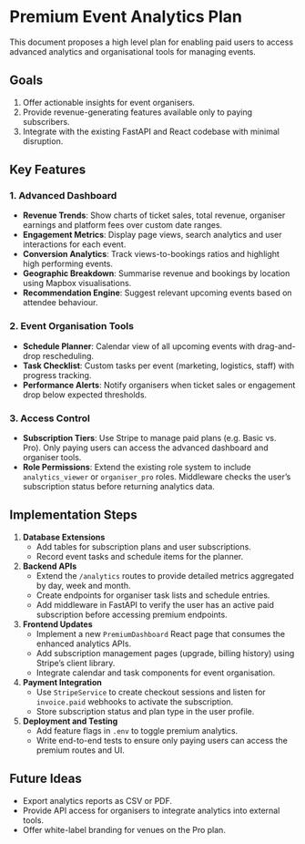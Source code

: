 # Premium Event Analytics Plan

This document proposes a high level plan for enabling paid users to access advanced analytics and organisational tools for managing events.

## Goals

1. Offer actionable insights for event organisers.
2. Provide revenue-generating features available only to paying subscribers.
3. Integrate with the existing FastAPI and React codebase with minimal disruption.

## Key Features

### 1. Advanced Dashboard
- **Revenue Trends**: Show charts of ticket sales, total revenue, organiser earnings and platform fees over custom date ranges.
- **Engagement Metrics**: Display page views, search analytics and user interactions for each event.
- **Conversion Analytics**: Track views-to-bookings ratios and highlight high performing events.
- **Geographic Breakdown**: Summarise revenue and bookings by location using Mapbox visualisations.
- **Recommendation Engine**: Suggest relevant upcoming events based on attendee behaviour.

### 2. Event Organisation Tools
- **Schedule Planner**: Calendar view of all upcoming events with drag-and-drop rescheduling.
- **Task Checklist**: Custom tasks per event (marketing, logistics, staff) with progress tracking.
- **Performance Alerts**: Notify organisers when ticket sales or engagement drop below expected thresholds.

### 3. Access Control
- **Subscription Tiers**: Use Stripe to manage paid plans (e.g. Basic vs. Pro). Only paying users can access the advanced dashboard and organiser tools.
- **Role Permissions**: Extend the existing role system to include `analytics_viewer` or `organiser_pro` roles. Middleware checks the user’s subscription status before returning analytics data.

## Implementation Steps

1. **Database Extensions**
   - Add tables for subscription plans and user subscriptions.
   - Record event tasks and schedule items for the planner.
2. **Backend APIs**
   - Extend the `/analytics` routes to provide detailed metrics aggregated by day, week and month.
   - Create endpoints for organiser task lists and schedule entries.
   - Add middleware in FastAPI to verify the user has an active paid subscription before accessing premium endpoints.
3. **Frontend Updates**
   - Implement a new `PremiumDashboard` React page that consumes the enhanced analytics APIs.
   - Add subscription management pages (upgrade, billing history) using Stripe’s client library.
   - Integrate calendar and task components for event organisation.
4. **Payment Integration**
   - Use `StripeService` to create checkout sessions and listen for `invoice.paid` webhooks to activate the subscription.
   - Store subscription status and plan type in the user profile.
5. **Deployment and Testing**
   - Add feature flags in `.env` to toggle premium analytics.
   - Write end-to-end tests to ensure only paying users can access the premium routes and UI.

## Future Ideas

- Export analytics reports as CSV or PDF.
- Provide API access for organisers to integrate analytics into external tools.
- Offer white-label branding for venues on the Pro plan.

